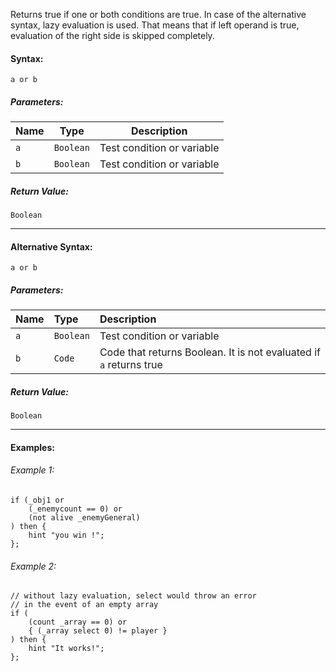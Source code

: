 Returns true if one or both conditions are true. In case of the alternative syntax, lazy evaluation is used. That means that if left operand is true, evaluation of the right side is skipped completely.


#### Syntax:
```sqf
a or b
```

##### Parameters:
| Name        |	Type	   | Description |
| ----------- | ---------- | ----------- |
| `a`      	  | `Boolean`  | Test condition or variable |
| `b`   	  | `Boolean`  | Test condition or variable |

##### Return Value:
`Boolean`

___

#### Alternative Syntax:
```sqf 
a or b
```

##### Parameters:
| Name | Type | Description |
| :--- | :--- | :--- |
| `a` | `Boolean` | Test condition or variable |
| `b` | `Code` | Code that returns Boolean. It is not evaluated if `a` returns true |


##### Return Value:
`Boolean`
___

#### Examples:

###### Example 1:
```sqf
if (_obj1 or 
	(_enemycount == 0) or 
	(not alive _enemyGeneral)
) then { 
	hint "you win !"; 
};
```

###### Example 2:
```sqf
// without lazy evaluation, select would throw an error 
// in the event of an empty array
if (
	(count _array == 0) or 
	{ (_array select 0) != player }
) then {
	hint "It works!";
};
```